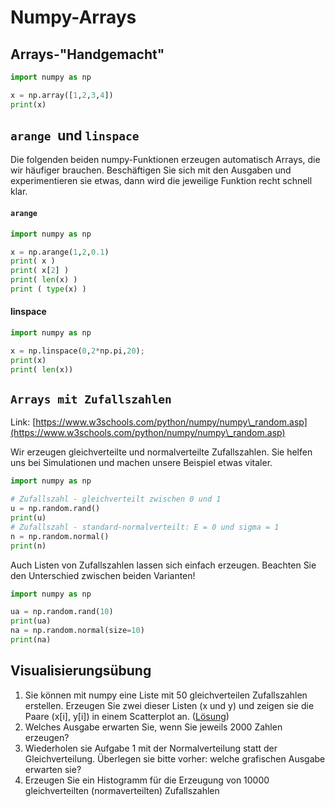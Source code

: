 # Numpy-Arrays

## Arrays-"Handgemacht"

```python
import numpy as np

x = np.array([1,2,3,4])
print(x)
```

## `arange `und `linspace`

Die folgenden beiden numpy-Funktionen erzeugen automatisch Arrays, die wir häufiger brauchen. Beschäftigen Sie sich mit den Ausgaben und experimentieren sie etwas, dann wird die jeweilige Funktion recht schnell klar.

#### `arange`

```python
import numpy as np

x = np.arange(1,2,0.1)
print( x )
print( x[2] )
print( len(x) )
print ( type(x) )
```

#### linspace

```python
import numpy as np

x = np.linspace(0,2*np.pi,20);
print(x)
print( len(x))
```

## `Arrays mit Zufallszahlen`

Link: [https://www.w3schools.com/python/numpy/numpy\_random.asp](https://www.w3schools.com/python/numpy/numpy\_random.asp)

Wir erzeugen gleichverteilte und normalverteilte Zufallszahlen. Sie helfen uns bei Simulationen und machen unsere Beispiel etwas vitaler.

```python
import numpy as np

# Zufallszahl - gleichverteilt zwischen 0 und 1
u = np.random.rand()
print(u)
# Zufallszahl - standard-normalverteilt: E = 0 und sigma = 1
n = np.random.normal()
print(n)
```

Auch Listen von Zufallszahlen lassen sich einfach erzeugen. Beachten Sie den Unterschied zwischen beiden Varianten!

```python
import numpy as np

ua = np.random.rand(10)
print(ua)
na = np.random.normal(size=10)
print(na)
```

## Visualisierungsübung



1. Sie können mit numpy  eine Liste mit 50 gleichverteilen Zufallszahlen erstellen. Erzeugen Sie zwei dieser Listen (x und y) und zeigen sie die Paare (x\[i], y\[i]) in einem Scatterplot an. ([Lösung](../../vertiefungen/loesungen-und-vertiefungen.md#scatterplot-von-paaren-aus-zufallszahlen))
2. Welches Ausgabe erwarten Sie, wenn Sie jeweils 2000 Zahlen erzeugen?
3. Wiederholen sie Aufgabe 1 mit der Normalverteilung statt der Gleichverteilung. Überlegen sie  bitte vorher: welche grafischen Ausgabe erwarten sie?
4. Erzeugen Sie ein Histogramm für die Erzeugung von 10000 gleichverteilten (normaverteilten) Zufallszahlen
